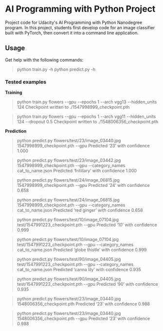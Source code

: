 # AI Programming with Python Project

Project code for Udacity's AI Programming with Python Nanodegree program. In this project, students first develop code for an image classifier built with PyTorch, then convert it into a command line application.

## Usage
Get help with the following commands:

> python train.py -h
> python predict.py -h

### Tested examples

**Training**

> python train.py flowers --gpu --epochs 1 --arch vgg13 --hidden_units 124
Checkpoint written to ./1547998999_checkpoint.pth

> python train.py flowers --gpu --epochs 1 --arch vgg11 --hidden_units 124 --dropout 0.5
Checkpoint written to ./1548006356_checkpoint.pth

**Prediction**

> python predict.py flowers/test/23/image_03440.jpg 1547998999_checkpoint.pth --gpu
Predicted ‘23’ with confidence 1.000

> python predict.py flowers/test/23/image_03442.jpg 1547998999_checkpoint.pth --gpu --category_names cat_to_name.json
Predicted ‘fritillary’ with confidence 1.000

> python predict.py flowers/test/24/image_06815.jpg 1547998999_checkpoint.pth --gpu
Predicted ‘24’ with confidence 0.658

> python predict.py flowers/test/24/image_06815.jpg 1547998999_checkpoint.pth --gpu --category_names cat_to_name.json
Predicted ‘red ginger’ with confidence 0.658

> python predict.py flowers/test/10/image_07104.jpg test/1547991223_checkpoint.pth --gpu
Predicted ‘10’ with confidence 0.999

> python predict.py flowers/test/10/image_07104.jpg test/1547991223_checkpoint.pth --gpu --category_names cat_to_name.json
Predicted ‘globe thistle’ with confidence 0.999

> python predict.py flowers/test/90/image_04405.jpg test/1547991223_checkpoint.pth --gpu --category_names cat_to_name.json
Predicted ‘canna lily’ with confidence 0.935

> python predict.py flowers/test/90/image_04405.jpg test/1547991223_checkpoint.pth --gpu
Predicted ‘90’ with confidence 0.935

> python predict.py flowers/test/23/image_03440.jpg 1548006356_checkpoint.pth 
Predicted ‘23’ with confidence 0.988

> python predict.py flowers/test/23/image_03440.jpg 1548006356_checkpoint.pth --gpu
Predicted ‘23’ with confidence 0.988

